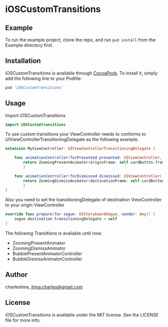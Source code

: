 # iOSCustomTransitions

## Example

To run the example project, clone the repo, and run `pod install` from the Example directory first.

## Installation

iOSCustomTransitions is available through [CocoaPods](https://cocoapods.org). To install
it, simply add the following line to your Podfile:

```ruby
pod 'iOSCustomTransitions'
```
## Usage

Import iOSCustomTransitions

````swift
import iOSCustomTransitions
````

To use custom transitions your ViewController needs to conforms to UIViewControllerTransitioningDelegate as the following example.

```swift
extension MyViewController: UIViewControllerTransitioningDelegate {

    func animationController(forPresented presented: UIViewController, presenting: UIViewController, source: UIViewController) -> UIViewControllerAnimatedTransitioning? {
        return ZoomingPresentAnimator(originFrame: self.cardButton.frame, transitionStyle: .mixed, originViewSnapshot: self.cardButton.snapshotView(afterScreenUpdates: true))
        }

    func animationController(forDismissed dismissed: UIViewController) -> UIViewControllerAnimatedTransitioning? {
        return ZoomingDismissAnimator(destinationFrame: self.cardButton.frame, transitionStyle: .mixed, destinationViewSnapshot: self.cardButton.snapshotView(afterScreenUpdates: false))
        }
}
```

Also you need to set the transitioningDelegate of destination ViewController to your origin ViewController

```swift
override func prepare(for segue: UIStoryboardSegue, sender: Any?) {
    segue.destination.transitioningDelegate = self
}
```

The following Transitions is available until now:

* ZoomingPresentAnimator
* ZoomingDismissAnimator
* BubblePresentAnimatorController
* BubbleDismissAnimatorController

## Author

charleslima, jlima.charles@gmail.com

## License

iOSCustomTransitions is available under the MIT license. See the LICENSE file for more info.


